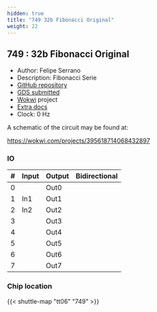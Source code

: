 ```yaml
---
hidden: true
title: "749 32b Fibonacci Original"
weight: 22
---
```


## 749 : 32b Fibonacci Original

* Author: Felipe Serrano
* Description: Fibonacci Serie
* [GitHub repository](https://github.com/JuanSebastianMoya7/tt06-32b_fibonacci_original)
* [GDS submitted](https://github.com/JuanSebastianMoya7/tt06-32b_fibonacci_original/actions/runs/8757873757)
* [Wokwi](https://wokwi.com/projects/395618714068432897) project
* [Extra docs](None)
* Clock: 0 Hz

A schematic of the circuit may be found at:

https://wokwi.com/projects/395618714068432897


### IO

| # | Input          | Output         | Bidirectional   |
| - | -------------- | -------------- | --------------- |
| 0 |  | Out0 |  |
| 1 | In1 | Out1 |  |
| 2 | In2 | Out2 |  |
| 3 |  | Out3 |  |
| 4 |  | Out4 |  |
| 5 |  | Out5 |  |
| 6 |  | Out6 |  |
| 7 |  | Out7 |  |

### Chip location

{{< shuttle-map "tt06" "749" >}}
